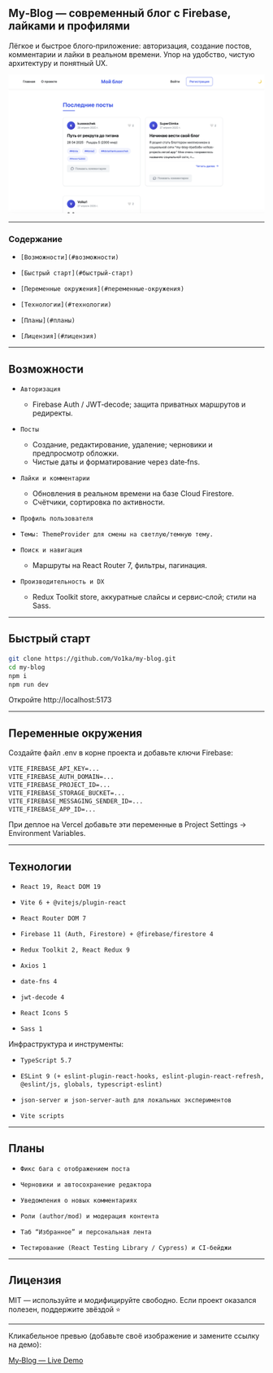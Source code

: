 ## My‑Blog — современный блог с Firebase, лайками и профилями

Лёгкое и быстрое блого‑приложение: авторизация, создание постов, комментарии и лайки в реальном времени. Упор на удобство, чистую архитектуру и понятный UX.

[![My Blog — Live Demo](https://github.com/Vo1ka/my-blog/blob/master/src/img/preview.png)](https://my-blog-aobktpfvw-vo1kas-projects.vercel.app/ "Открыть демо на Vercel")

---

### Содержание
-     [Возможности](#возможности)
-     [Быстрый старт](#быстрый-старт)
-     [Переменные окружения](#переменные-окружения)
-     [Технологии](#технологии)
-     [Планы](#планы)
-     [Лицензия](#лицензия)

---

## Возможности

-     Авторизация
  -   Firebase Auth / JWT‑decode; защита приватных маршрутов и редиректы.
-     Посты
  -   Создание, редактирование, удаление; черновики и предпросмотр обложки.
  -   Чистые даты и форматирование через date‑fns.
-     Лайки и комментарии
  -   Обновления в реальном времени на базе Cloud Firestore.
  -   Счётчики, сортировка по активности.
-     Профиль пользователя
-     Темы: ThemeProvider для смены на светлую/темную тему.
-     Поиск и навигация
  -   Маршруты на React Router 7, фильтры, пагинация.
-     Производительность и DX
  -   Redux Toolkit store, аккуратные слайсы и сервис‑слой; стили на Sass.

---

## Быстрый старт

```bash
git clone https://github.com/Vo1ka/my-blog.git
cd my-blog
npm i
npm run dev
```

Откройте http://localhost:5173

---

## Переменные окружения

Создайте файл .env в корне проекта и добавьте ключи Firebase:

```
VITE_FIREBASE_API_KEY=...
VITE_FIREBASE_AUTH_DOMAIN=...
VITE_FIREBASE_PROJECT_ID=...
VITE_FIREBASE_STORAGE_BUCKET=...
VITE_FIREBASE_MESSAGING_SENDER_ID=...
VITE_FIREBASE_APP_ID=...
```

При деплое на Vercel добавьте эти переменные в Project Settings → Environment Variables.

---

## Технологии

-     React 19, React DOM 19
-     Vite 6 + @vitejs/plugin-react
-     React Router DOM 7
-     Firebase 11 (Auth, Firestore) + @firebase/firestore 4
-     Redux Toolkit 2, React Redux 9
-     Axios 1
-     date‑fns 4
-     jwt‑decode 4
-     React Icons 5
-     Sass 1

Инфраструктура и инструменты:
-     TypeScript 5.7
-     ESLint 9 (+ eslint‑plugin‑react‑hooks, eslint‑plugin‑react‑refresh, @eslint/js, globals, typescript‑eslint)
-     json‑server и json‑server‑auth для локальных экспериментов
-     Vite scripts

---

## Планы

-     Фикс бага с отображением поста
-     Черновики и автосохранение редактора
-     Уведомления о новых комментариях
-     Роли (author/mod) и модерация контента
-     Таб “Избранное” и персональная лента
-     Тестирование (React Testing Library / Cypress) и CI‑бейджи

---

## Лицензия

MIT — используйте и модифицируйте свободно. Если проект оказался полезен, поддержите звёздой ⭐

---

Кликабельное превью (добавьте своё изображение и замените ссылку на демо):

[My‑Blog — Live Demo](https://my-blog-aobktpfvw-vo1kas-projects.vercel.app/)

